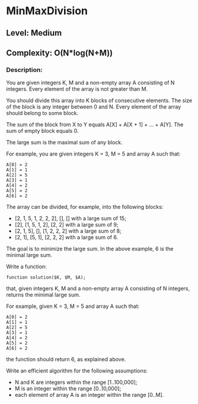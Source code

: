 # MinMaxDivision
## Level: Medium
## Complexity: O(N*log(N+M))
### Description: 

You are given integers K, M and a non-empty array A consisting of N integers. Every element of the array is not greater than M.

You should divide this array into K blocks of consecutive elements. The size of the block is any integer between 0 and N. Every element of the array should belong to some block.

The sum of the block from X to Y equals A[X] + A[X + 1] + ... + A[Y]. The sum of empty block equals 0.

The large sum is the maximal sum of any block.

For example, you are given integers K = 3, M = 5 and array A such that:

    A[0] = 2
    A[1] = 1
    A[2] = 5
    A[3] = 1
    A[4] = 2
    A[5] = 2
    A[6] = 2
The array can be divided, for example, into the following blocks:

* [2, 1, 5, 1, 2, 2, 2], [], [] with a large sum of 15;
* [2], [1, 5, 1, 2], [2, 2] with a large sum of 9;
* [2, 1, 5], [], [1, 2, 2, 2] with a large sum of 8;
* [2, 1], [5, 1], [2, 2, 2] with a large sum of 6.

The goal is to minimize the large sum. In the above example, 6 is the minimal large sum.

Write a function:

    function solution($K, $M, $A);

that, given integers K, M and a non-empty array A consisting of N integers, returns the minimal large sum.

For example, given K = 3, M = 5 and array A such that:

    A[0] = 2
    A[1] = 1
    A[2] = 5
    A[3] = 1
    A[4] = 2
    A[5] = 2
    A[6] = 2

the function should return 6, as explained above.

Write an efficient algorithm for the following assumptions:

* N and K are integers within the range [1..100,000];
* M is an integer within the range [0..10,000];
* each element of array A is an integer within the range [0..M].